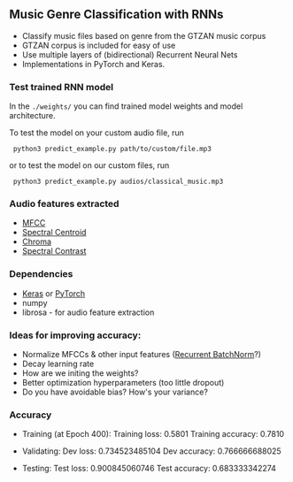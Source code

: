 ## Music Genre Classification with RNNs

 * Classify music files based on genre from the GTZAN music corpus
 * GTZAN corpus is included for easy of use
 * Use multiple layers of (bidirectional) Recurrent Neural Nets
 * Implementations in PyTorch and Keras.

### Test trained RNN model
 In the `./weights/` you can find trained model weights and model architecture.

 To test the model on your custom audio file, run

     python3 predict_example.py path/to/custom/file.mp3
 or to test the model on our custom files, run

     python3 predict_example.py audios/classical_music.mp3

### Audio features extracted
 * [MFCC](https://en.wikipedia.org/wiki/Mel-frequency_cepstrum)
 * [Spectral Centroid](https://en.wikipedia.org/wiki/Spectral_centroid)
 * [Chroma](http://labrosa.ee.columbia.edu/matlab/chroma-ansyn/)
 * [Spectral Contrast](http://ieeexplore.ieee.org/document/1035731/)

### Dependencies
 * [Keras](https://keras.io) or [PyTorch](http://pytorch.org)
 * numpy
 * librosa - for audio feature extraction

### Ideas for improving accuracy:
 * Normalize MFCCs & other input features ([Recurrent BatchNorm](https://arxiv.org/pdf/1603.09025v4.pdf)?)
 * Decay learning rate
 * How are we initing the weights?
 * Better optimization hyperparameters (too little dropout)
 * Do you have avoidable bias? How's your variance?

### Accuracy

 * Training (at Epoch 400):
    Training loss: 0.5801
    Training accuracy: 0.7810

 * Validating:
    Dev loss:   0.734523485104
    Dev accuracy:   0.766666688025

 * Testing:
    Test loss:   0.900845060746
    Test accuracy:   0.683333342274
